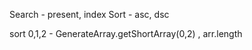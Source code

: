 Search - present, index
Sort - asc, dsc

sort 0,1,2 - GenerateArray.getShortArray(0,2) , arr.length

